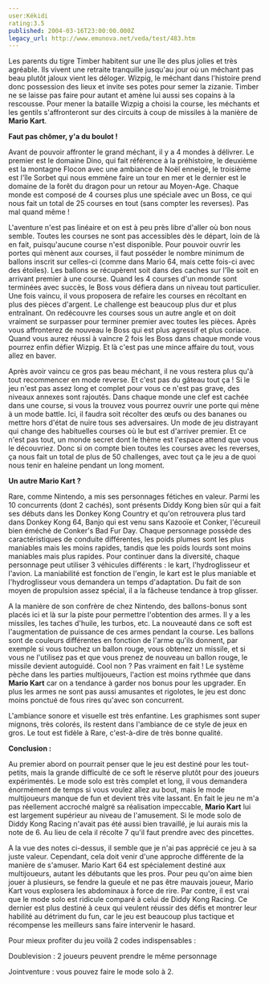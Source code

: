 ```yaml
---
user:Kékidi
rating:3.5
published: 2004-03-16T23:00:00.000Z
legacy_url: http://www.emunova.net/veda/test/483.htm
---
```

Les parents du tigre Timber habitent sur une île des plus jolies et très agréable. Ils vivent une retraite tranquille jusqu'au jour où un méchant pas beau plutôt jaloux vient les déloger. Wizpig, le méchant dans l'histoire prend donc possession des lieux et invite ses potes pour semer la zizanie. Timber ne se laisse pas faire pour autant et amène lui aussi ses copains à la rescousse. Pour mener la bataille Wizpig a choisi la course, les méchants et les gentils s'affronteront sur des circuits à coup de missiles à la manière de **Mario Kart**.   

  

**Faut pas chômer, y'a du boulot !**  

Avant de pouvoir affronter le grand méchant, il y a 4 mondes à délivrer. Le premier est le domaine Dino, qui fait référence à la préhistoire, le deuxième est la montagne Flocon avec une ambiance de Noël enneigé, le troisième est l'île Sorbet qui nous emmène faire un tour en mer et le dernier est le domaine de la forêt du dragon pour un retour au Moyen-Age. Chaque monde est composé de 4 courses plus une spéciale avec un Boss, ce qui nous fait un total de 25 courses en tout (sans compter les reverses). Pas mal quand même !  

  

L'aventure n'est pas linéaire et on est à peu près libre d'aller où bon nous semble. Toutes les courses ne sont pas accessibles dès le départ, loin de là en fait, puisqu'aucune course n'est disponible. Pour pouvoir ouvrir les portes qui mènent aux courses, il faut posséder le nombre minimum de ballons inscrit sur celles-ci (comme dans Mario 64, mais cette fois-ci avec des étoiles). Les ballons se récupèrent soit dans des caches sur l'île soit en arrivant premier à une course. Quand les 4 courses d'un monde sont terminées avec succès, le Boss vous défiera dans un niveau tout particulier. Une fois vaincu, il vous proposera de refaire les courses en récoltant en plus des pièces d'argent. Le challenge est beaucoup plus dur et plus entraînant. On redécouvre les courses sous un autre angle et on doit vraiment se surpasser pour terminer premier avec toutes les pièces. Après vous affronterez de nouveau le Boss qui est plus agressif et plus coriace. Quand vous aurez réussi à vaincre 2 fois les Boss dans chaque monde vous pourrez enfin défier Wizpig. Et là c'est pas une mince affaire du tout, vous allez en baver.  

  

Après avoir vaincu ce gros pas beau méchant, il ne vous restera plus qu'à tout recommencer en mode reverse. Et c'est pas du gâteau tout ça ! Si le jeu n'est pas assez long et complet pour vous ce n'est pas grave, des niveaux annexes sont rajoutés. Dans chaque monde une clef est cachée dans une course, si vous la trouvez vous pourrez ouvrir une porte qui mène à un mode battle. Ici, il faudra soit récolter des œufs ou des bananes ou mettre hors d'état de nuire tous ses adversaires. Un mode de jeu distrayant qui change des habituelles courses où le but est d'arriver premier. Et ce n'est pas tout, un monde secret dont le thème est l'espace attend que vous le découvriez. Donc si on compte bien toutes les courses avec les reverses, ça nous fait un total de plus de 50 challenges, avec tout ça le jeu a de quoi nous tenir en haleine pendant un long moment.  

  

**Un autre Mario Kart ?**  

Rare, comme Nintendo, a mis ses personnages fétiches en valeur. Parmi les 10 concurrents (dont 2 cachés), sont présents Diddy Kong bien sûr qui a fait ses débuts dans les Donkey Kong Country et qu'on retrouvera plus tard dans Donkey Kong 64, Banjo qui est venu sans Kazooïe et Conker, l'écureuil bien éméché de Conker's Bad Fur Day. Chaque personnage possède des caractéristiques de conduite différentes, les poids plumes sont les plus maniables mais les moins rapides, tandis que les poids lourds sont moins maniables mais plus rapides. Pour continuer dans la diversité, chaque personnage peut utiliser 3 véhicules différents : le kart, l'hydroglisseur et l'avion. La maniabilité est fonction de l'engin, le kart est le plus maniable et l'hydroglisseur vous demandera un temps d'adaptation. Du fait de son moyen de propulsion assez spécial, il a la fâcheuse tendance à trop glisser.   

  

A la manière de son confrère de chez Nintendo, des ballons-bonus sont placés ici et là sur la piste pour permettre l'obtention des armes. Il y a les missiles, les taches d'huile, les turbos, etc. La nouveauté dans ce soft est l'augmentation de puissance de ces armes pendant la course. Les ballons sont de couleurs différentes en fonction de l'arme qu'ils donnent, par exemple si vous touchez un ballon rouge, vous obtenez un missile, et si vous ne l'utilisez pas et que vous prenez de nouveau un ballon rouge, le missile devient autoguidé. Cool non ? Pas vraiment en fait ! Le système pèche dans les parties multijoueurs, l'action est moins rythmée que dans **Mario Kart** car on a tendance à garder nos bonus pour les upgrader. En plus les armes ne sont pas aussi amusantes et rigolotes, le jeu est donc moins ponctué de fous rires qu'avec son concurrent.  

  

L'ambiance sonore et visuelle est très enfantine. Les graphismes sont super mignons, très colorés, ils restent dans l'ambiance de ce style de jeux en gros. Le tout est fidèle à Rare, c'est-à-dire de très bonne qualité.  

  

**Conclusion :**  

Au premier abord on pourrait penser que le jeu est destiné pour les tout-petits, mais la grande difficulté de ce soft le réserve plutôt pour des joueurs expérimentés. Le mode solo est très complet et long, il vous demandera énormément de temps si vous voulez allez au bout, mais le mode multijoueurs manque de fun et devient très vite lassant. En fait le jeu ne m'a pas réellement accroché malgré sa réalisation impeccable, **Mario Kart** lui est largement supérieur au niveau de l'amusement. Si le mode solo de Diddy Kong Racing n'avait pas été aussi bien travaillé, je lui aurais mis la note de 6\. Au lieu de cela il récolte 7 qu'il faut prendre avec des pincettes.  

  

A la vue des notes ci-dessus, il semble que je n'ai pas apprécié ce jeu à sa juste valeur. Cependant, cela doit venir d'une approche différente de la manière de s'amuser. Mario Kart 64 est spécialement destiné aux multijoueurs, autant les débutants que les pros. Pour peu qu'on aime bien jouer à plusieurs, se fendre la gueule et ne pas être mauvais joueur, Mario Kart vous explosera les abdominaux à force de rire. Par contre, il est vrai que le mode solo est ridicule comparé à celui de Diddy Kong Racing. Ce dernier est plus destiné à ceux qui veulent réussir des défis et montrer leur habilité au détriment du fun, car le jeu est beaucoup plus tactique et récompense les meilleurs sans faire intervenir le hasard.  

  

Pour mieux profiter du jeu voilà 2 codes indispensables :  

Doublevision : 2 joueurs peuvent prendre le même personnage  

Jointventure : vous pouvez faire le mode solo à 2\.
